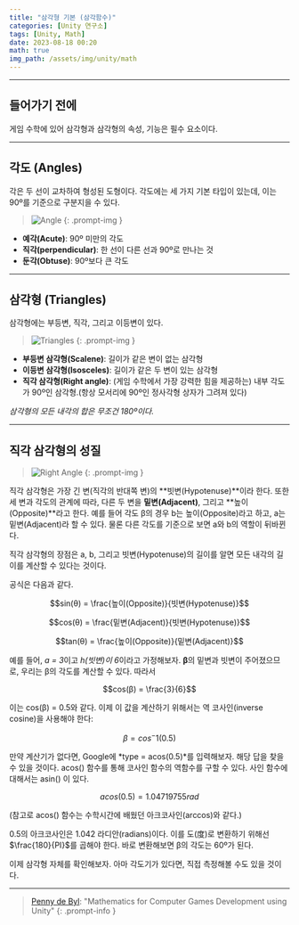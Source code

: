 ```yaml
---
title: "삼각형 기본 (삼각함수)"
categories: [Unity 연구소]
tags: [Unity, Math]
date: 2023-08-18 00:20
math: true
img_path: /assets/img/unity/math
---
```


---

## **들어가기 전에**

게임 수학에 있어 삼각형과 삼각형의 속성, 기능은 필수 요소이다.

---

## **각도 (Angles)**

각은 두 선이 교차하여 형성된 도형이다. 각도에는 세 가지 기본 타입이 있는데, 이는 90º를 기준으로 구분지을 수 있다.

> ![Angle](angle.png)
{: .prompt-img }

- **예각(Acute)**: 90º 미만의 각도
- **직각(perpendicular)**: 한 선이 다른 선과 90º로 만나는 것
- **둔각(Obtuse)**: 90º보다 큰 각도

---

## **삼각형 (Triangles)**

삼각형에는 부등변, 직각, 그리고 이등변이 있다.

> ![Triangles](triangle.png)
{: .prompt-img }

- **부등변 삼각형(Scalene)**: 길이가 같은 변이 없는 삼각형
- **이등변 삼각형(Isosceles)**: 길이가 같은 두 변이 있는 삼각형
- **직각 삼각형(Right angle)**: (게임 수학에서 가장 강력한 힘을 제공하는) 내부 각도가 90º인 삼각형.(항상 모서리에 90º인 정사각형 상자가 그려져 있다)

*삼각형의 모든 내각의 합은 무조건 180º이다.*

---

## **직각 삼각형의 성질**

> ![Right Angle](right_angle.png)
{: .prompt-img }

직각 삼각형은 가장 긴 변(직각의 반대쪽 변)의 **빗변(Hypotenuse)**이라 한다. 또한 세 변과 각도의 관계에 따라, 다른 두 변을 **밑변(Adjacent)**, 그리고 **높이(Opposite)**라고 한다. 예를 들어 각도 β의 경우 b는 높이(Opposite)라고 하고, a는 밑변(Adjacent)라 할 수 있다. 물론 다른 각도를 기준으로 보면 a와 b의 역할이 뒤바뀐다.

직각 삼각형의 장점은 a, b, 그리고 빗변(Hypotenuse)의 길이를 알면 모든 내각의 길이를 계산할 수 있다는 것이다.

공식은 다음과 같다.

$$sin(θ) = \frac{높이(Opposite)}{빗변(Hypotenuse)}$$

$$cos(θ) = \frac{밑변(Adjacent)}{빗변(Hypotenuse)}$$

$$tan(θ) = \frac{높이(Opposite)}{밑변(Adjacent)}$$

예를 들어, *a = 3*이고 *h(빗변)이 6*이라고 가정해보자. **β**의 밑변과 빗변이 주어졌으므로, 우리는 β의 각도를 계산할 수 있다. 따라서

$$cos(β) = \frac{3}{6}$$

이는 cos(β) = 0.5와 같다. 이제 이 값을 계산하기 위해서는 역 코사인(inverse cosine)을 사용해야 한다:

$$β = cos^-1(0.5)$$

만약 계산기가 없다면, Google에 *type = acos(0.5)*를 입력해보자. 해당 답을 찾을 수 있을 것이다. acos() 함수를 통해 코사인 함수의 역함수를 구할 수 있다. 사인 함수에 대해서는 asin() 이 있다.

$$acos(0.5) = 1.04719755 rad$$

(참고로 acos() 함수는 수학시간에 배웠던 아크코사인(arccos)와 같다.)

0.5의 아크코사인은 1.042 라디안(radians)이다. 이를 도(度)로 변환하기 위해선 $\frac{180}{PI}$를 곱해야 한다. 바로 변환해보면 β의 각도는 60º가 된다.

이제 삼각형 자체를 확인해보자. 아마 각도기가 있다면, 직접 측정해볼 수도 있을 것이다.

---

> [Penny de Byl](http://www.holistic3d.com/): "Mathematics for Computer Games Development using Unity"
{: .prompt-info }
